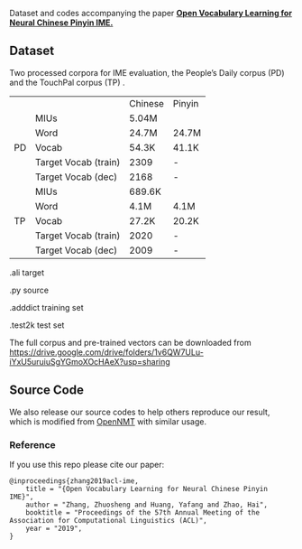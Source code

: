 

Dataset and codes accompanying the paper **[Open Vocabulary Learning for Neural Chinese Pinyin IME.](https://arxiv.org/abs/1811.04352)**

## Dataset

 Two processed corpora for IME evaluation, the People’s Daily corpus (PD) and the TouchPal corpus (TP) .

<table>
   <tr>
      <td></td>
      <td></td>
      <td>Chinese</td>
      <td>Pinyin</td>
   </tr>
   <tr>
      <td rowspan=5>PD</td>
      <td>MIUs</td>
      <td>5.04M</td>
      <td></td>
   </tr>
   <tr>
      <td>Word</td>
      <td>24.7M</td>
      <td>24.7M</td>
   </tr>
   <tr>
      <td>Vocab</td>
      <td>54.3K</td>
      <td>41.1K</td>
   </tr>
   <tr>
      <td>Target Vocab (train)</td>
      <td>2309</td>
      <td>-</td>
   </tr>
   <tr>
      <td>Target Vocab (dec)</td>
      <td>2168</td>
      <td>-</td>
   </tr>
   <tr>
      <td rowspan=5>TP</td>
      <td>MIUs</td>
      <td>689.6K</td>
       <td></td>
   </tr>
   <tr>
      <td>Word</td>
      <td>4.1M</td>
      <td>4.1M</td>
   </tr>
   <tr>
      <td>Vocab</td>
      <td>27.2K</td>
      <td>20.2K</td>
   </tr>
   <tr>
      <td>Target Vocab (train)</td>
      <td>2020</td>
      <td>-</td>
   </tr>
   <tr>
      <td>Target Vocab (dec)</td>
      <td>2009</td>
      <td>-</td>
   </tr>
</table>

.ali    target

.py    source

.adddict     training set

.test2k        test set

The full corpus and pre-trained vectors can be downloaded from https://drive.google.com/drive/folders/1v6QW7ULu-iYxU5uruiuSgYGmoXOcHAeX?usp=sharing

## Source Code

We also release our source codes to help others reproduce our result, which is modified from [OpenNMT](https://github.com/OpenNMT/OpenNMT) with similar usage. 

### Reference

If you use this repo please cite our paper:

```
@inproceedings{zhang2019acl-ime,
	title = "{Open Vocabulary Learning for Neural Chinese Pinyin IME}",
	author = "Zhang, Zhuosheng and Huang, Yafang and Zhao, Hai",
	booktitle = "Proceedings of the 57th Annual Meeting of the Association for Computational Linguistics (ACL)",
	year = "2019",
}
```

